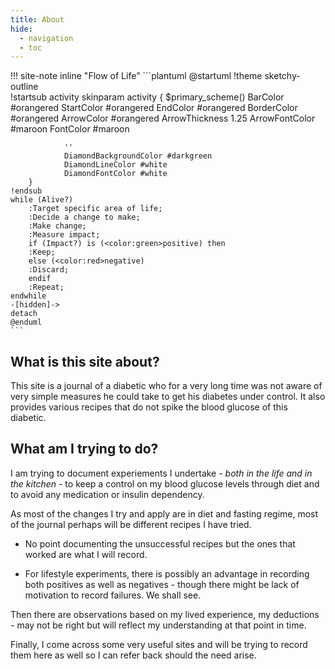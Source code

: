 ```yaml
---
title: About
hide:
  - navigation
  - toc
---
```


!!! site-note inline "Flow of Life"
    ```plantuml
    @startuml
    !theme sketchy-outline	
    !startsub activity
        skinparam activity {
          $primary_scheme()
          BarColor #orangered
          StartColor #orangered
          EndColor #orangered
                BorderColor #orangered
                ArrowColor #orangered
                ArrowThickness 1.25
                ArrowFontColor #maroon
                FontColor #maroon
                
                ''
                DiamondBackgroundColor #darkgreen
                DiamondLineColor #white
                DiamondFontColor #white
        }
    !endsub
    while (Alive?)
        :Target specific area of life;
        :Decide a change to make;
        :Make change;
        :Measure impact;
        if (Impact?) is (<color:green>positive) then
        :Keep;
        else (<color:red>negative)
        :Discard;
        endif
        :Repeat;
    endwhile
    -[hidden]->
    detach
    @enduml
    ```

## What is this site about?

This site is a journal of a diabetic who for a very long time was not aware of very simple measures he could take to get his diabetes under control. It also provides various recipes that do not spike the blood glucose of this diabetic.

## What am I trying to do?

I am trying to document experiements I undertake - *both in the life and in the kitchen* - to keep a control on my blood glucose levels through diet and to avoid any medication or insulin dependency.

As most of the changes I try and apply are in diet and fasting regime, most of the journal perhaps will be different recipes I have tried. 

- No point documenting the unsuccessful recipes but the ones that worked are what I will record. 

- For lifestyle experiments, there is possibly an advantage in recording both positives as well as negatives - though there might be lack of motivation to record failures. We shall see. 

Then there are observations based on my lived experience, my deductions - may not be right but will reflect my understanding at that point in time.

Finally, I come across some very useful sites and will be trying to record them here as well so I can refer back should the need arise.
